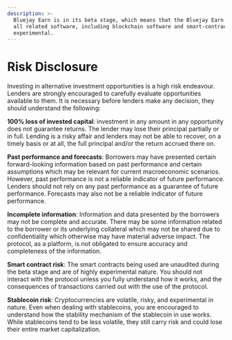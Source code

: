 ```yaml
---
description: >-
  Bluejay Earn is in its beta stage, which means that the Bluejay Earn App, and
  all related software, including blockchain software and smart-contracts, are
  experimental.
---
```


# Risk Disclosure

Investing in alternative investment opportunities is a high risk endeavour. Lenders are strongly encouraged to carefully evaluate opportunities available to them. It is necessary before lenders make any decision, they should understand the following:

**100% loss of invested capital**: investment in any amount in any opportunity does not guarantee returns. The lender may lose their principal partially or in full. Lending is a risky affair and lenders may not be able to recover, on a timely basis or at all, the full principal and/or the return accrued there on.

**Past performance and forecasts**: Borrowers may have presented certain forward-looking information based on past performance and certain assumptions which may be relevant for current macroeconomic scenarios. However, past performance is not a reliable indicator of future performance. Lenders should not rely on any past performance as a guarantee of future performance. Forecasts may also not be a reliable indicator of future performance.

**Incomplete information**: Information and data presented by the borrowers may not be complete and accurate. There may be some information related to the borrower or its underlying collateral which may not be shared due to confidentiality which otherwise may have material adverse impact. The protocol, as a platform, is not obligated to ensure accuracy and completeness of the information.

**Smart contract risk**: The smart contracts being used are unaudited during the beta stage and are of highly experimental nature. You should not interact with the protocol unless you fully understand how it works, and the consequences of transactions carried out with the use of the protocol.

**Stablecoin risk**: Cryptocurrencies are volatile, risky, and experimental in nature. Even when dealing with stablecoins, you are encouraged to understand how the stability mechanism of the stablecoin in use works. While stablecoins tend to be less volatile, they still carry risk and could lose their entire market capitalization.
